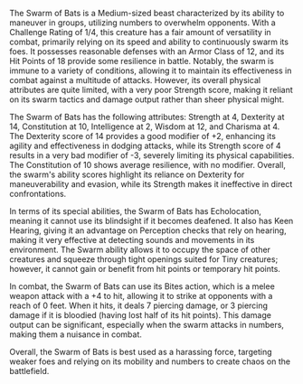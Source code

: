 The Swarm of Bats is a Medium-sized beast characterized by its ability to maneuver in groups, utilizing numbers to overwhelm opponents. With a Challenge Rating of 1/4, this creature has a fair amount of versatility in combat, primarily relying on its speed and ability to continuously swarm its foes. It possesses reasonable defenses with an Armor Class of 12, and its Hit Points of 18 provide some resilience in battle. Notably, the swarm is immune to a variety of conditions, allowing it to maintain its effectiveness in combat against a multitude of attacks. However, its overall physical attributes are quite limited, with a very poor Strength score, making it reliant on its swarm tactics and damage output rather than sheer physical might.

The Swarm of Bats has the following attributes: Strength at 4, Dexterity at 14, Constitution at 10, Intelligence at 2, Wisdom at 12, and Charisma at 4. The Dexterity score of 14 provides a good modifier of +2, enhancing its agility and effectiveness in dodging attacks, while its Strength score of 4 results in a very bad modifier of -3, severely limiting its physical capabilities. The Constitution of 10 shows average resilience, with no modifier. Overall, the swarm's ability scores highlight its reliance on Dexterity for maneuverability and evasion, while its Strength makes it ineffective in direct confrontations.

In terms of its special abilities, the Swarm of Bats has Echolocation, meaning it cannot use its blindsight if it becomes deafened. It also has Keen Hearing, giving it an advantage on Perception checks that rely on hearing, making it very effective at detecting sounds and movements in its environment. The Swarm ability allows it to occupy the space of other creatures and squeeze through tight openings suited for Tiny creatures; however, it cannot gain or benefit from hit points or temporary hit points.

In combat, the Swarm of Bats can use its Bites action, which is a melee weapon attack with a +4 to hit, allowing it to strike at opponents with a reach of 0 feet. When it hits, it deals 7 piercing damage, or 3 piercing damage if it is bloodied (having lost half of its hit points). This damage output can be significant, especially when the swarm attacks in numbers, making them a nuisance in combat.

Overall, the Swarm of Bats is best used as a harassing force, targeting weaker foes and relying on its mobility and numbers to create chaos on the battlefield.